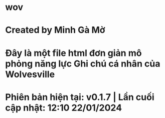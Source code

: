 # wov
# Created by Minh Gà Mờ
# Đây là một file html đơn giản mô phỏng năng lực Ghi chú cá nhân của Wolvesville
# Phiên bản hiện tại: v0.1.7 | Lần cuối cập nhật: 12:10 22/01/2024
